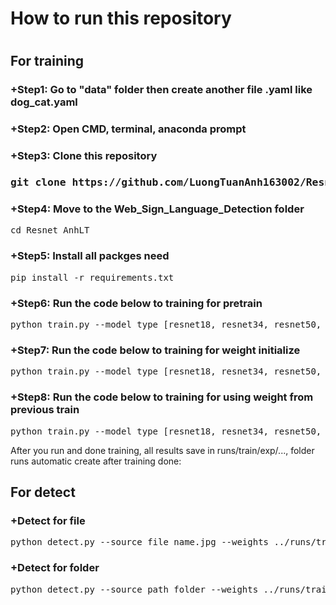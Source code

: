 <h1>How to run this repository<h1>
  <h2>For training</h2>
  <h3>+Step1: Go to "data" folder then create another file .yaml like dog_cat.yaml</h3>
  <h3>+Step2: Open CMD, terminal, anaconda prompt</h3>
  <h3>+Step3: Clone this repository<h3>
  <pre>git clone https://github.com/LuongTuanAnh163002/Resnet_AnhLT.git</pre>
  <h3>+Step4: Move to the Web_Sign_Language_Detection folder</h3>
  <pre>cd Resnet_AnhLT</pre>
  <h3>+Step5: Install all packges need</h3>
  <pre>pip install -r requirements.txt</pre>
  <h3>+Step6: Run the code below to training for pretrain</h3>
  <pre>python train.py --model_type [resnet18, resnet34, resnet50, resnet101, resnet152] --pretrained --freeze --data file_name.yaml --epochs 50 --device 0</pre>
  <h3>+Step7: Run the code below to training for weight initialize</h3>
  <pre>python train.py --model_type [resnet18, resnet34, resnet50, resnet101, resnet152] --data file_name.yaml --epochs 50 --device 0</pre>
  <h3>+Step8: Run the code below to training for using weight from previous train</h3>
  <pre>python train.py --model_type [resnet18, resnet34, resnet50, resnet101, resnet152] --weight_init [file_name.pt, file_name.pth] --data file_name.yaml --epochs 50 --device 0</pre>
  <p>After you run and done training, all results save in runs/train/exp/..., folder runs automatic create after training done:</p>

  <h2>For detect</h2>
  <h3>+Detect for file</h3>
  <pre>python detect.py --source file_name.jpg --weights ../runs/train/../weights/__.pth --device 0</pre>
  <h3>+Detect for folder</h3>
  <pre>python detect.py --source path_folder --weights ../runs/train/../weights/__.pth --device 0</pre>
